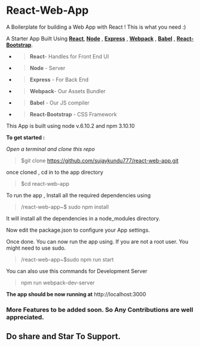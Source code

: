 # React-Web-App

A Boilerplate for building a Web App with React ! This is what you need :) 

A Starter App Built Using [**React**](https://facebook.github.io/react/), [**Node**](https://nodejs.org/) , [**Express**](expressjs.com) , [**Webpack**](https://webpack.js.org/) , [**Babel**](https://babeljs.io/) , [**React-Bootstrap**](https://react-bootstrap.github.io/). 


- > **React**- Handles for Front End UI
- > **Node** - Server
- > **Express** - For Back End 
- > **Webpack**- Our Assets Bundler
- >**Babel** - Our JS compiler
- > **React-Bootstrap** - CSS Framework


This App is built using node v.6.10.2 and npm 3.10.10

**To get started :** 
  
_Open a terminal and clone this repo_

> $git clone https://github.com/sujaykundu777/react-web-app.git

once cloned , cd in to the app directory

> $cd react-web-app

To run the app , Install all the required dependencies using

> /react-web-app~$ sudo npm install

It will install all the dependencies in a node_modules directory.

Now edit the package.json to configure your App settings.

Once done. You can now run the app using. If you are not a root user. You might need to use sudo.

> /react-web-app~$sudo npm run start

You can also use this commands for Development Server

> npm run webpack-dev-server

**The app should be now running at** http://localhost:3000 




### More Features to be added soon. So Any Contributions are well appreciated.

## Do share and Star To Support.

